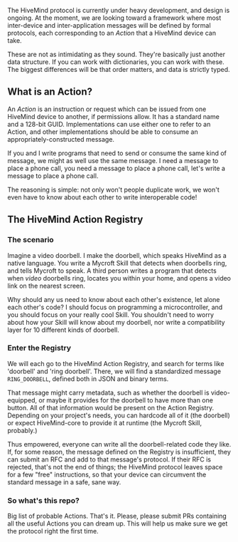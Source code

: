 The HiveMind protocol is currently under heavy development, and design is ongoing. At the moment, we are looking toward a framework where most inter-device and inter-application messages will be defined by formal protocols, each corresponding to an *Action* that a HiveMind device can take.

These are not as intimidating as they sound. They're basically just another data structure. If you can work with dictionaries, you can work with these. The biggest differences will be that order matters, and data is strictly typed.

## What is an Action?

An *Action* is an instruction or request which can be issued from one HiveMind device to another, if permissions allow. It has a standard name and a 128-bit GUID. Implementations can use either one to refer to an Action, and other implementations should be able to consume an appropriately-constructed message.

If you and I write programs that need to send or consume the same kind of message, we might as well use the same message. I need a message to place a phone call, you need a message to place a phone call, let's write a message to place a phone call.

The reasoning is simple: not only won't people duplicate work, we won't even have to know about each other to write interoperable code!

## The HiveMind Action Registry

### The scenario

Imagine a video doorbell. I make the doorbell, which speaks HiveMind as a native language. You write a Mycroft Skill that detects when doorbells ring, and tells Mycroft to speak. A third person writes a program that detects when *video* doorbells ring, locates you within your home, and opens a video link on the nearest screen.

Why should any us need to know about each other's existence, let alone each other's code? I should focus on programming a microcontroller, and you should focus on your really cool Skill. You shouldn't need to worry about how your Skill will know about my doorbell, nor write a compatibility layer for 10 different kinds of doorbell.

### Enter the Registry

We will each go to the HiveMind Action Registry, and search for terms like 'doorbell' and 'ring doorbell'. There, we will find a standardized message `RING_DOORBELL`, defined both in JSON and binary terms.

That message might carry metadata, such as whether the doorbell is video-equipped, or maybe it provides for the doorbell to have more than one button. All of that information would be present on the Action Registry. Depending on your project's needs, you can hardcode all of it (the doorbell) or expect HiveMind-core to provide it at runtime (the Mycroft Skill, probably.)

Thus empowered, everyone can write all the doorbell-related code they like. If, for some reason, the message defined on the Registry is insufficient, they can submit an RFC and add to that message's protocol. If their RFC is rejected, that's not the end of things; the HiveMind protocol leaves space for a few "free" instructions, so that your device can circumvent the standard message in a safe, sane way.

### So what's this repo?

Big list of probable Actions. That's it. Please, please submit PRs containing all the useful Actions you can dream up. This will help us make sure we get the protocol right the first time.